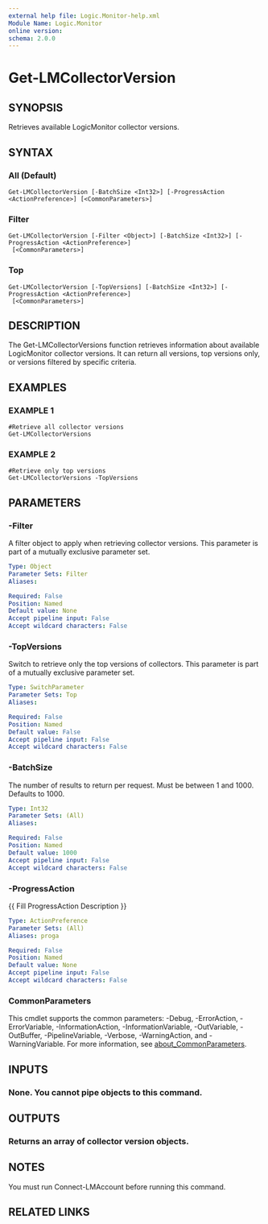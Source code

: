 ```yaml
---
external help file: Logic.Monitor-help.xml
Module Name: Logic.Monitor
online version:
schema: 2.0.0
---
```


# Get-LMCollectorVersion

## SYNOPSIS
Retrieves available LogicMonitor collector versions.

## SYNTAX

### All (Default)
```
Get-LMCollectorVersion [-BatchSize <Int32>] [-ProgressAction <ActionPreference>] [<CommonParameters>]
```

### Filter
```
Get-LMCollectorVersion [-Filter <Object>] [-BatchSize <Int32>] [-ProgressAction <ActionPreference>]
 [<CommonParameters>]
```

### Top
```
Get-LMCollectorVersion [-TopVersions] [-BatchSize <Int32>] [-ProgressAction <ActionPreference>]
 [<CommonParameters>]
```

## DESCRIPTION
The Get-LMCollectorVersions function retrieves information about available LogicMonitor collector versions.
It can return all versions, top versions only, or versions filtered by specific criteria.

## EXAMPLES

### EXAMPLE 1
```
#Retrieve all collector versions
Get-LMCollectorVersions
```

### EXAMPLE 2
```
#Retrieve only top versions
Get-LMCollectorVersions -TopVersions
```

## PARAMETERS

### -Filter
A filter object to apply when retrieving collector versions.
This parameter is part of a mutually exclusive parameter set.

```yaml
Type: Object
Parameter Sets: Filter
Aliases:

Required: False
Position: Named
Default value: None
Accept pipeline input: False
Accept wildcard characters: False
```

### -TopVersions
Switch to retrieve only the top versions of collectors.
This parameter is part of a mutually exclusive parameter set.

```yaml
Type: SwitchParameter
Parameter Sets: Top
Aliases:

Required: False
Position: Named
Default value: False
Accept pipeline input: False
Accept wildcard characters: False
```

### -BatchSize
The number of results to return per request.
Must be between 1 and 1000.
Defaults to 1000.

```yaml
Type: Int32
Parameter Sets: (All)
Aliases:

Required: False
Position: Named
Default value: 1000
Accept pipeline input: False
Accept wildcard characters: False
```

### -ProgressAction
{{ Fill ProgressAction Description }}

```yaml
Type: ActionPreference
Parameter Sets: (All)
Aliases: proga

Required: False
Position: Named
Default value: None
Accept pipeline input: False
Accept wildcard characters: False
```

### CommonParameters
This cmdlet supports the common parameters: -Debug, -ErrorAction, -ErrorVariable, -InformationAction, -InformationVariable, -OutVariable, -OutBuffer, -PipelineVariable, -Verbose, -WarningAction, and -WarningVariable. For more information, see [about_CommonParameters](http://go.microsoft.com/fwlink/?LinkID=113216).

## INPUTS

### None. You cannot pipe objects to this command.
## OUTPUTS

### Returns an array of collector version objects.
## NOTES
You must run Connect-LMAccount before running this command.

## RELATED LINKS
